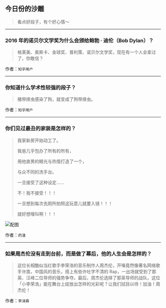 ## 今日份的沙雕

> 看点好段子，有个好心情～


 
---

### 2016 年的诺贝尔文学奖为什么会颁给鲍勃 · 迪伦（Bob Dylan）？

> 格莱美、奥斯卡、金球奖、普利策、诺贝尔文学奖，现在有一个人全拿过了，你敢信？


作者：`知乎用户`

---

### 你知道什么学术性较强的段子？

> 猪带绦虫感染了狗，就变成了狗带绦虫。


作者：`知乎用户`

---

### 你们见过最丑的家装是怎样的？

> 我家新房开始动工了。
> 
> 我爸几乎包办了所有的所有，
> 
> 用他直男的眼光与热情打造了一个，
> 
> 与众不同的洗手台。
> 
> 一旦接受了这种设定……
> 
> 不！我不接受！！！
> 
> 一旦想到每次去厕所拍照这玩意儿就要入镜！！！
> 
> 就好想嚎叫啊！！！



![配图](http://pic1.zhimg.com/70/v2-bb41b542eb4fbe6b95ccc1af0e3b4e58_b.jpg)


作者：`药渣`

---

### 如果周杰伦没有走到台前，而是做了幕后，他的人生会是怎样的？

> 这位长相酷似当红歌手李荣浩的音乐制作人周杰伦，开嗓竟然像著名网络歌手许嵩，中国风的音乐，搭上有些许吐字不清的 Rap，一出场就受到了那英、汪峰二位导师的强势争夺。最后，周杰伦选择了那英导师的战队，这位「小李荣浩」能在舞台上绽放出怎样的光彩呢？让我们拭目以待！加油！周杰伦！


作者：`李沫霖`